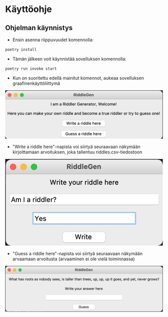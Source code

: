 # Käyttöohje

## Ohjelman käynnistys

- Ensin asenna riippuvuudet komennolla:

```
poetry install
```

- Tämän jälkeen voit käynnistää sovelluksen komennolla:

```
poetry run invoke start
```
- Kun on suoritettu edellä mainitut komennot, aukeaa sovelluksen graafinenkäyttöliittymä

![MainView](./photos/RiddleGen_MainView.png)

- "Write a riddle here"-napista voi siirtyä seuraavaan näkymään kirjoittamaan arvoituksen, joka tallentuu riddles.csv-tiedostoon

![WriteView](./photos/RiddleGen_WriteView.png)

- "Guess a riddle here"-napista voi siirtyä seuraavaan näkymään arvaamaan arvoitusta (arvaaminen ei ole vielä toiminnassa)

![GuessView](./photos/RiddleGen_GuessView.png)
